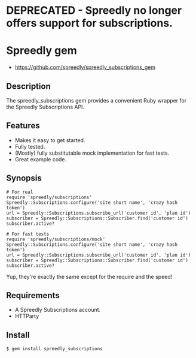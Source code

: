 # DEPRECATED - Spreedly no longer offers support for subscriptions.

# Spreedly gem

* https://github.com/spreedly/spreedly_subscriptions_gem

## Description

The spreedly_subscriptions gem provides a convenient Ruby wrapper for the Spreedly
Subscriptions API.

## Features

* Makes it easy to get started.
* Fully tested.
* (Mostly) fully substitutable mock implementation for fast tests.
* Great example code.

## Synopsis

    # For real
    require 'spreedly/subscriptions'
    Spreedly::Subscriptions.configure('site short name', 'crazy hash token')
    url = Spreedly::Subscriptions.subscribe_url('customer id', 'plan id')
    subscriber = Spreedly::Subscriptions::Subscriber.find('customer id')
    subscriber.active?

    # For fast tests
    require 'spreedly/subscriptions/mock'
    Spreedly::Subscriptions.configure('site short name', 'crazy hash token')
    url = Spreedly::Subscriptions.subscribe_url('customer id', 'plan id')
    subscriber = Spreedly::Subscriptions::Subscriber.find('customer id')
    subscriber.active?

Yup, they're exactly the same except for the require and the speed!

## Requirements

* A Spreedly Subscriptions account.
* HTTParty

## Install

    $ gem install spreedly_subscriptions
